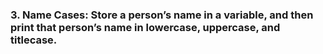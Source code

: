 ### 3. Name Cases: Store a person’s name in a variable, and then print that person’s name in lowercase, uppercase, and titlecase.